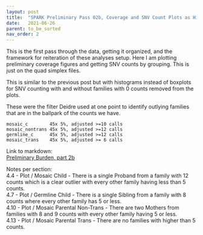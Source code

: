 ```yaml
---
layout: post
title:  "SPARK Preliminary Pass 02b, Coverage and SNV Count Plots as Hists"
date:   2021-06-26
parent: to_be_sorted
nav_order: 2
---
```


This is the first pass through the data, getting it organized, and the framework for reiteration of these analyses setup. Here I am plotting preliminary coverage figures and getting SNV counts by grouping. This is just on the quad simplex files.

This is similar to the previous post but with histograms instead of boxplots for SNV counting with and without families with 0 counts removed from the plots.

These were the filter Deidre used at one point to identify outlying families that are in the ballpark of the counts we have.
```
mosaic_c        45x 5%, adjusted >=10 calls
mosaic_nontrans 45x 5%, adjusted >=12 calls
germline_c      45x 5%, adjusted >=12 calls
mosaic_trans    45x 5%, adjusted >= 6 calls
```

Link to markdown:
<br>[Preliminary Burden, part 2b](https://www.dropbox.com/s/w09g46khn7xazng/prelim_burden_quadsimplex_02b.html?dl=0)

Notes per section:
<br>4.4 - Plot / Mosaic Child - There is a single Proband from a family with 12 counts which is a clear outlier with every other family having less than 5 counts.
<br>4.7 - Plot / Germline Child - There is a single Sibling from a family with 8 counts where every other family has 5 or less.
<br>4.10 - Plot / Mosaic Parental Non-Trans - There are two Mothers from families with 8 and 9 counts with every other family having 5 or less.
<br>4.13 - Plot / Mosaic Parental Trans - There are no families with higher than 5 counts.